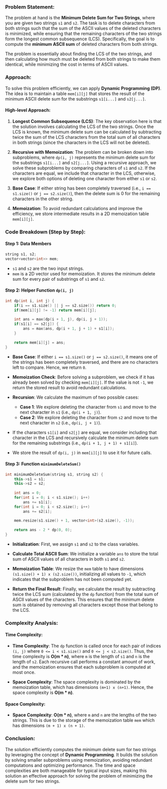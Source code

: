 ### Problem Statement:
The problem at hand is the **Minimum Delete Sum for Two Strings**, where you are given two strings `s1` and `s2`. The task is to delete characters from both strings such that the sum of the ASCII values of the deleted characters is minimized, while ensuring that the remaining characters of the two strings form the longest common subsequence (LCS). Specifically, the goal is to compute the **minimum ASCII sum** of deleted characters from both strings.

The problem is essentially about finding the LCS of the two strings, and then calculating how much must be deleted from both strings to make them identical, while minimizing the cost in terms of ASCII values.

### Approach:
To solve this problem efficiently, we can apply **Dynamic Programming (DP)**. The idea is to maintain a table `mem[i][j]` that stores the result of the minimum ASCII delete sum for the substrings `s1[i...]` and `s2[j...]`.

#### High-level Approach:
1. **Longest Common Subsequence (LCS)**: The key observation here is that the solution involves calculating the LCS of the two strings. Once the LCS is known, the minimum delete sum can be calculated by subtracting twice the sum of the LCS characters from the total sum of all characters in both strings (since the characters in the LCS will not be deleted).
  
2. **Recursive with Memoization**: The problem can be broken down into subproblems, where `dp(i, j)` represents the minimum delete sum for the substrings `s1[i...]` and `s2[j...]`. Using a recursive approach, we solve these subproblems by comparing characters of `s1` and `s2`. If the characters are equal, we include that character in the LCS, otherwise, we explore both options of deleting one character from either `s1` or `s2`.

3. **Base Case**: If either string has been completely traversed (i.e., `i == s1.size()` or `j == s2.size()`), then the delete sum is 0 for the remaining characters in the other string.

4. **Memoization**: To avoid redundant calculations and improve the efficiency, we store intermediate results in a 2D memoization table `mem[i][j]`.

### Code Breakdown (Step by Step):

#### Step 1: Data Members
```cpp
string s1, s2;
vector<vector<int>> mem;
```
- `s1` and `s2` are the two input strings.
- `mem` is a 2D vector used for memoization. It stores the minimum delete sum for every pair of substrings of `s1` and `s2`.

#### Step 2: Helper Function `dp(i, j)`
```cpp
int dp(int i, int j) {
    if(i == s1.size() || j == s2.size()) return 0;
    if(mem[i][j] != -1) return mem[i][j];
    
    int ans = max(dp(i + 1, j), dp(i, j + 1));
    if(s1[i] == s2[j]) {
        ans = max(ans, dp(i + 1, j + 1) + s1[i]);
    }
    
    return mem[i][j] = ans;
}
```
- **Base Case**: If either `i == s1.size()` or `j == s2.size()`, it means one of the strings has been completely traversed, and there are no characters left to compare. Hence, we return `0`.
  
- **Memoization Check**: Before solving a subproblem, we check if it has already been solved by checking `mem[i][j]`. If the value is not `-1`, we return the stored result to avoid redundant calculations.

- **Recursion**: We calculate the maximum of two possible cases:
    - **Case 1**: We explore deleting the character from `s1` and move to the next character in `s1` (i.e., `dp(i + 1, j)`).
    - **Case 2**: We explore deleting the character from `s2` and move to the next character in `s2` (i.e., `dp(i, j + 1)`).
    
- If the characters `s1[i]` and `s2[j]` are equal, we consider including that character in the LCS and recursively calculate the minimum delete sum for the remaining substrings (i.e., `dp(i + 1, j + 1) + s1[i]`).

- We store the result of `dp(i, j)` in `mem[i][j]` to use it for future calls.

#### Step 3: Function `minimumDeleteSum()`
```cpp
int minimumDeleteSum(string s1, string s2) {
    this->s1 = s1;
    this->s2 = s2;
    
    int ans = 0;
    for(int i = 0; i < s1.size(); i++)
        ans += s1[i];
    for(int i = 0; i < s2.size(); i++)
        ans += s2[i];
    
    mem.resize(s1.size() + 1, vector<int>(s2.size(), -1));
    
    return ans - 2 * dp(0, 0);
}
```
- **Initialization**: First, we assign `s1` and `s2` to the class variables.

- **Calculate Total ASCII Sum**: We initialize a variable `ans` to store the total sum of ASCII values of all characters in both `s1` and `s2`.

- **Memoization Table**: We resize the `mem` table to have dimensions `(s1.size() + 1) x (s2.size())`, initializing all values to `-1`, which indicates that the subproblem has not been computed yet.

- **Return the Final Result**: Finally, we calculate the result by subtracting twice the LCS sum (calculated by the `dp` function) from the total sum of ASCII values of the characters. This ensures that the minimum delete sum is obtained by removing all characters except those that belong to the LCS.

### Complexity Analysis:

#### Time Complexity:
- **Time Complexity**: The `dp` function is called once for each pair of indices `(i, j)` where `0 <= i < s1.size()` and `0 <= j < s2.size()`. Thus, the time complexity is **O(m * n)**, where `m` is the length of `s1` and `n` is the length of `s2`. Each recursive call performs a constant amount of work, and the memoization ensures that each subproblem is computed at most once.
  
- **Space Complexity**: The space complexity is dominated by the memoization table, which has dimensions `(m+1) x (n+1)`. Hence, the space complexity is **O(m * n)**.

#### Space Complexity:
- **Space Complexity**: **O(m * n)**, where `m` and `n` are the lengths of the two strings. This is due to the storage of the memoization table `mem` which has dimensions `(m + 1) x (n + 1)`.

### Conclusion:
The solution efficiently computes the minimum delete sum for two strings by leveraging the concept of **Dynamic Programming**. It builds the solution by solving smaller subproblems using memoization, avoiding redundant computations and optimizing performance. The time and space complexities are both manageable for typical input sizes, making this solution an effective approach for solving the problem of minimizing the delete sum for two strings.